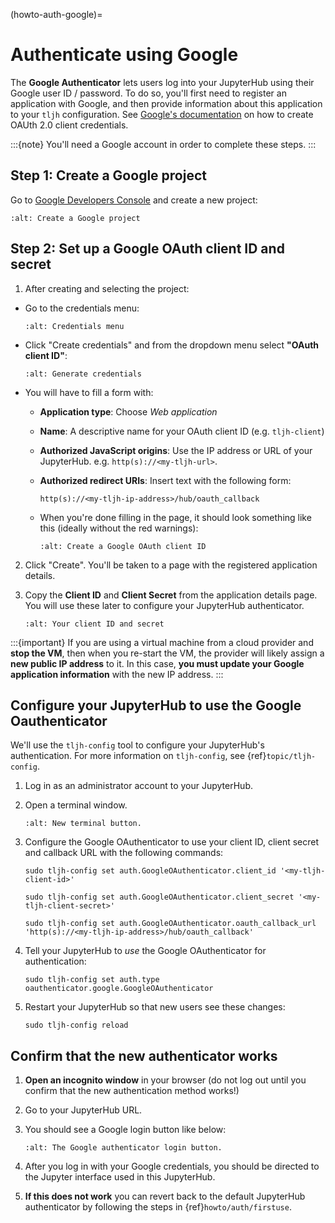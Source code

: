 (howto-auth-google)=

# Authenticate using Google

The **Google Authenticator** lets users log into your JupyterHub using their
Google user ID / password. To do so, you'll first need to register an
application with Google, and then provide information about this
application to your `tljh` configuration.
See [Google's documentation](https://developers.google.com/identity/protocols/OAuth2)
on how to create OAUth 2.0 client credentials.

:::{note}
You'll need a Google account in order to complete these steps.
:::

## Step 1: Create a Google project

Go to [Google Developers Console](https://console.developers.google.com)
and create a new project:

```{image} ../../images/auth/google/create_new_project.png
:alt: Create a Google project
```

## Step 2: Set up a Google OAuth client ID and secret

1. After creating and selecting the project:

- Go to the credentials menu:

  ```{image} ../../images/auth/google/credentials_button.png
  :alt: Credentials menu
  ```

- Click "Create credentials" and from the dropdown menu select **"OAuth client ID"**:

  ```{image} ../../images/auth/google/create_credentials.png
  :alt: Generate credentials
  ```

- You will have to fill a form with:

  - **Application type**: Choose _Web application_

  - **Name**: A descriptive name for your OAuth client ID (e.g. `tljh-client`)

  - **Authorized JavaScript origins**: Use the IP address or URL of your JupyterHub. e.g. `http(s)://<my-tljh-url>`.

  - **Authorized redirect URIs**: Insert text with the following form:

    ```
    http(s)://<my-tljh-ip-address>/hub/oauth_callback
    ```

  - When you're done filling in the page, it should look something like this (ideally without the red warnings):

    ```{image} ../../images/auth/google/create_oauth_client_id.png
    :alt: Create a Google OAuth client ID
    ```

2. Click "Create". You'll be taken to a page with the registered application details.

3. Copy the **Client ID** and **Client Secret** from the application details
   page. You will use these later to configure your JupyterHub authenticator.

   ```{image} ../../images/auth/google/client_id_secret.png
   :alt: Your client ID and secret
   ```

:::{important}
If you are using a virtual machine from a cloud provider and
**stop the VM**, then when you re-start the VM, the provider will likely assign a **new public
IP address** to it. In this case, **you must update your Google application information**
with the new IP address.
:::

## Configure your JupyterHub to use the Google Oauthenticator

We'll use the `tljh-config` tool to configure your JupyterHub's authentication.
For more information on `tljh-config`, see {ref}`topic/tljh-config`.

1. Log in as an administrator account to your JupyterHub.

2. Open a terminal window.

   ```{image} ../../images/notebook/new-terminal-button.png
   :alt: New terminal button.
   ```

3. Configure the Google OAuthenticator to use your client ID, client secret and callback URL with the following commands:

   ```
   sudo tljh-config set auth.GoogleOAuthenticator.client_id '<my-tljh-client-id>'
   ```

   ```
   sudo tljh-config set auth.GoogleOAuthenticator.client_secret '<my-tljh-client-secret>'
   ```

   ```
   sudo tljh-config set auth.GoogleOAuthenticator.oauth_callback_url 'http(s)://<my-tljh-ip-address>/hub/oauth_callback'
   ```

4. Tell your JupyterHub to _use_ the Google OAuthenticator for authentication:

   ```
   sudo tljh-config set auth.type oauthenticator.google.GoogleOAuthenticator
   ```

5. Restart your JupyterHub so that new users see these changes:

   ```
   sudo tljh-config reload
   ```

## Confirm that the new authenticator works

1. **Open an incognito window** in your browser (do not log out until you confirm
   that the new authentication method works!)

2. Go to your JupyterHub URL.

3. You should see a Google login button like below:

   ```{image} ../../images/auth/google/login_button.png
   :alt: The Google authenticator login button.
   ```

4. After you log in with your Google credentials, you should be directed to the
   Jupyter interface used in this JupyterHub.

5. **If this does not work** you can revert back to the default
   JupyterHub authenticator by following the steps in {ref}`howto/auth/firstuse`.
